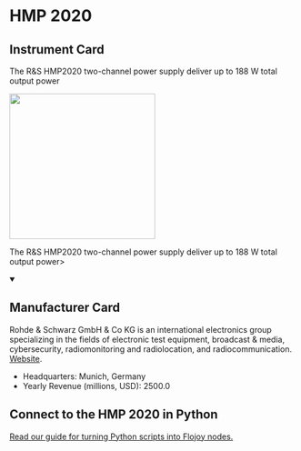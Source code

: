 
# HMP 2020

## Instrument Card

<div className="flex">

<div>

The R&S HMP2020 two-channel power supply deliver up to 188 W total output power

</div>

<img width="256" src="https://v5.airtableusercontent.com/v1/19/19/1691539200000/6o6aZV50H-bQGJsDATBIBg/Gj3e639-omx11wNfxMuuPCcXehh79NoyM4aNOao-w7kMv4aNcL6YTiDHX1yuSkTQUPKXgrLw2GjMHFzCyZz-vYPp6dYWoEFqxv5WMmgIcOc/x9yAda-Rtn9xCu_V40Sj2k9IiidchZ9vmJTvhhpza2o"/>

</div>

The R&S HMP2020 two-channel power supply deliver up to 188 W total output power>

<details open>
<summary><h2>Manufacturer Card</h2></summary>

Rohde & Schwarz GmbH & Co KG is an international electronics group specializing in the fields of electronic test equipment, broadcast & media, cybersecurity, radiomonitoring and radiolocation, and radiocommunication. <a href="https://www.rohde-schwarz.com/ca/home_48230.html">Website</a>.

<ul>
  <li>Headquarters: Munich, Germany</li>
  <li>Yearly Revenue (millions, USD): 2500.0</li>
</ul>
</details>

## Connect to the HMP 2020 in Python

[Read our guide for turning Python scripts into Flojoy nodes.](https://docs.flojoy.ai/custom-nodes/creating-custom-node/)


